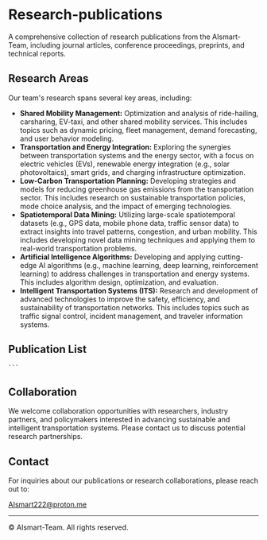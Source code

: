 # Research-publications
A comprehensive collection of research publications from the AIsmart-Team, including journal articles, conference proceedings, preprints, and technical reports. 

## Research Areas

Our team's research spans several key areas, including:

*   **Shared Mobility Management:**  Optimization and analysis of ride-hailing, carsharing, EV-taxi, and other shared mobility services. This includes topics such as dynamic pricing, fleet management, demand forecasting, and user behavior modeling.
*   **Transportation and Energy Integration:**  Exploring the synergies between transportation systems and the energy sector, with a focus on electric vehicles (EVs), renewable energy integration (e.g., solar photovoltaics), smart grids, and charging infrastructure optimization.
*   **Low-Carbon Transportation Planning:**  Developing strategies and models for reducing greenhouse gas emissions from the transportation sector.  This includes research on sustainable transportation policies, mode choice analysis, and the impact of emerging technologies.
*   **Spatiotemporal Data Mining:**  Utilizing large-scale spatiotemporal datasets (e.g., GPS data, mobile phone data, traffic sensor data) to extract insights into travel patterns, congestion, and urban mobility.  This includes developing novel data mining techniques and applying them to real-world transportation problems.
*   **Artificial Intelligence Algorithms:**  Developing and applying cutting-edge AI algorithms (e.g., machine learning, deep learning, reinforcement learning) to address challenges in transportation and energy systems.  This includes algorithm design, optimization, and evaluation.
* **Intelligent Transportation Systems (ITS):** Research and development of advanced technologies to improve the safety, efficiency, and sustainability of transportation networks. This includes topics such as traffic signal control, incident management, and traveler information systems.

## Publication List


    ```

## Collaboration

We welcome collaboration opportunities with researchers, industry partners, and policymakers interested in advancing sustainable and intelligent transportation systems. Please contact us to discuss potential research partnerships.

## Contact

For inquiries about our publications or research collaborations, please reach out to:

AIsmart222@proton.me

---

© AIsmart-Team. All rights reserved.
